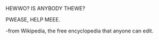 ---
---
HEWWO? IS ANYBODY THEWE?

PWEASE, HELP MEEE.

\-from Wikipedia, the free encyclopedia that anyone can edit.